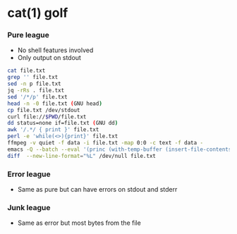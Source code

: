 # cat(1) golf

### Pure league

- No shell features involved
- Only output on stdout

```sh
cat file.txt
grep '' file.txt
sed -n p file.txt
jq -rRs . file.txt
sed '/*/p' file.txt
head -n -0 file.txt (GNU head)
cp file.txt /dev/stdout
curl file://$PWD/file.txt
dd status=none if=file.txt (GNU dd)
awk '/.*/ { print }' file.txt
perl -e 'while(<>){print}' file.txt
ffmpeg -v quiet -f data -i file.txt -map 0:0 -c text -f data -
emacs -Q --batch --eval '(princ (with-temp-buffer (insert-file-contents "file.txt") (buffer-string)))'
diff  --new-line-format="%L" /dev/null file.txt
```

### Error league

- Same as pure but can have errors on stdout and stderr

### Junk league

- Same as error but most bytes from the file

